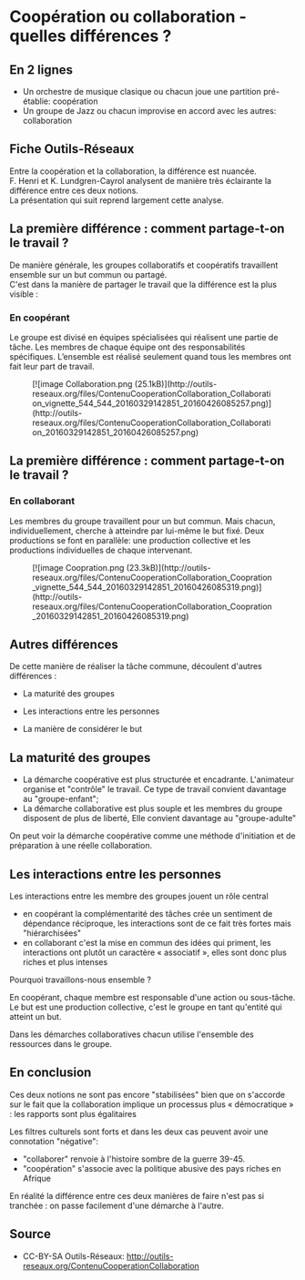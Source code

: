# Coopération ou collaboration - quelles différences ?

## En 2 lignes

- Un orchestre de musique clasique ou chacun joue une partition pré-établie: coopération
- Un groupe de Jazz ou chacun improvise en accord avec les autres: collaboration

## Fiche Outils-Réseaux

Entre la coopération et la collaboration, la différence est nuancée.  
F. Henri et K. Lundgren-Cayrol analysent de manière très éclairante la différence entre ces deux notions.  
La présentation qui suit reprend largement cette analyse.  

## La première différence : comment partage-t-on le travail ?

De manière générale, les groupes collaboratifs et coopératifs travaillent ensemble sur un but commun ou partagé.  
C'est dans la manière de partager le travail que la différence est la plus visible :  

### En coopérant

Le groupe est divisé en équipes spécialisées qui réalisent une partie de tâche. Les membres de chaque équipe ont des responsabilités  
spécifiques. L’ensemble est réalisé seulement quand tous les membres ont fait leur part de travail.  

<figure class="attached_file center">[![image Collaboration.png (25.1kB)](http://outils-reseaux.org/files/ContenuCooperationCollaboration_Collaboration_vignette_544_544_20160329142851_20160426085257.png)](http://outils-reseaux.org/files/ContenuCooperationCollaboration_Collaboration_20160329142851_20160426085257.png)</figure>

[](http://outils-reseaux.org/ContenuCooperationCollaboration/upload?file=Collaboration.png "Mise à jour")  

## La première différence : comment partage-t-on le travail ?

### En collaborant

Les membres du groupe travaillent pour un but commun. Mais chacun, individuellement, cherche à atteindre par lui-même le but fixé. Deux productions se font en parallèle: une production collective et les productions individuelles de chaque intervenant.  

<figure class="attached_file center">[![image Coopration.png (23.3kB)](http://outils-reseaux.org/files/ContenuCooperationCollaboration_Coopration_vignette_544_544_20160329142851_20160426085319.png)](http://outils-reseaux.org/files/ContenuCooperationCollaboration_Coopration_20160329142851_20160426085319.png)</figure>

[](http://outils-reseaux.org/ContenuCooperationCollaboration/upload?file=Coopration.png "Mise à jour")  

## Autres différences

De cette manière de réaliser la tâche commune, découlent d'autres différences :  

* La maturité des groupes

* Les interactions entre les personnes

* La manière de considérer le but

## La maturité des groupes

* La démarche coopérative est plus structurée et encadrante. L'animateur organise et "contrôle" le travail. Ce type de travail convient davantage au "groupe-enfant";
* La démarche collaborative est plus souple et les membres du groupe disposent de plus de liberté, Elle convient davantage au "groupe-adulte"

On peut voir la démarche coopérative comme une méthode d'initiation et de préparation à une réelle collaboration.  

## Les interactions entre les personnes

Les interactions entre les membre des groupes jouent un rôle central  

*   en coopérant la complémentarité des tâches crée un sentiment de dépendance réciproque, les interactions sont de ce fait très fortes mais "hiérarchisées"
*   en collaborant c'est la mise en commun des idées qui priment, les interactions ont plutôt un caractère « associatif », elles sont donc plus riches et plus intenses

Pourquoi travaillons-nous ensemble ?  

En coopérant, chaque membre est responsable d'une action ou sous-tâche. Le but est une production collective, c'est le groupe en tant qu'entité qui atteint un but.  

Dans les démarches collaboratives chacun utilise l'ensemble des ressources dans le groupe.  

## En conclusion

Ces deux notions ne sont pas encore "stabilisées" bien que on s'accorde sur le fait que la collaboration implique un processus plus « démocratique » : les rapports sont plus égalitaires  

Les filtres culturels sont forts et dans les deux cas peuvent avoir une connotation "négative":  

*   "collaborer" renvoie à l'histoire sombre de la guerre 39-45\.
*   "coopération" s'associe avec la politique abusive des pays riches en Afrique

En réalité la différence entre ces deux manières de faire n'est pas si tranchée : on passe facilement d'une démarche à l'autre.

## Source

- CC-BY-SA Outils-Réseaux: http://outils-reseaux.org/ContenuCooperationCollaboration
